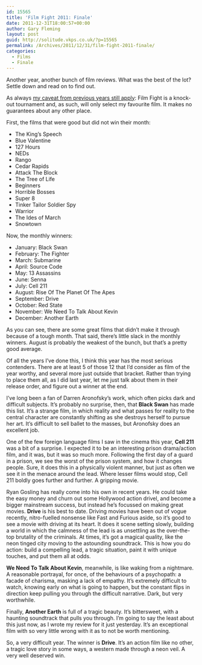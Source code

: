 ```yaml
---
id: 15565
title: 'Film Fight 2011: Finale'
date: 2011-12-31T18:00:57+00:00
author: Gary Fleming
layout: post
guid: http://solitude.vkps.co.uk/?p=15565
permalink: /Archives/2011/12/31/film-fight-2011-finale/
categories:
  - Films
  - Finale
---
```

Another year, another bunch of film reviews. What was the best of the lot? Settle down and read on to find out.

As always [my caveat from previous years still apply](http://solitude.vkps.co.uk/Archives/2010/12/31/film-fight-2010-finale/): Film Fight is a knock-out tournament and, as such, will only select my favourite film. It makes no guarantees about any other place.

First, the films that were good but did not win their month:

  * The King&#8217;s Speech
  * Blue Valentine
  * 127 Hours
  * NEDs
  * Rango
  * Cedar Rapids
  * Attack The Block
  * The Tree of Life
  * Beginners
  * Horrible Bosses
  * Super 8
  * Tinker Tailor Soldier Spy
  * Warrior
  * The Ides of March
  * Snowtown

Now, the monthly winners:

  * January: Black Swan
  * February: The Fighter
  * March: Submarine
  * April: Source Code
  * May: 13 Assassins
  * June: Senna
  * July: Cell 211
  * August: Rise Of The Planet Of The Apes
  * September: Drive
  * October: Red State
  * November: We Need To Talk About Kevin
  * December: Another Earth

As you can see, there are some great films that didn&#8217;t make it through because of a tough month. That said, there&#8217;s little slack in the monthly winners. August is probably the weakest of the bunch, but that&#8217;s a pretty good average.

Of all the years I&#8217;ve done this, I think this year has the most serious contenders. There are at least 5 of those 12 that I&#8217;d consider as film of the year worthy, and several more just outside that bracket. Rather than trying to place them all, as I did last year, let me just talk about them in their release order, and figure out a winner at the end.

I&#8217;ve long been a fan of Darren Aronofsky&#8217;s work, which often picks dark and difficult subjects. It&#8217;s probably no surprise, then, that **Black Swan** has made this list. It&#8217;s a strange film, in which reality and what passes for reality to the central character are constantly shifting as she destroys herself to pursue her art. It&#8217;s difficult to sell ballet to the masses, but Aronofsky does an excellent job.

One of the few foreign language films I saw in the cinema this year, **Cell 211** was a bit of a surprise. I expected it to be an interesting prison drama/action film, and it was, but it was so much more. Following the first day of a guard in a prison, we see the worst of the prison system, and how it changes people. Sure, it does this in a physically violent manner, but just as often we see it in the menace around the lead. Where lesser films would stop, Cell 211 boldly goes further and further. A gripping movie.

Ryan Gosling has really come into his own in recent years. He could take the easy money and churn out some Hollywood action drivel, and become a bigger mainstream success, but instead he&#8217;s focussed on making great movies. **Drive** is his best to date. Driving movies have been out of vogue recently, nitro-fuelled nonsense like Fast and Furious aside, so it&#8217;s good to see a movie with driving at its heart. It does it scene setting slowly, building a world in which the calmness of the lead is as unsettling as the over-the-top brutality of the criminals. At times, it&#8217;s got a magical quality, like the neon tinged city moving to the astounding soundtrack. This is how you do action: build a compelling lead, a tragic situation, paint it with unique touches, and put them all at odds.

**We Need To Talk About Kevin**, meanwhile, is like waking from a nightmare. A reasonable portrayal, for once, of the behaviours of a psychopath: a facade of charisma, masking a lack of empathy. It&#8217;s extremely difficult to watch, knowing early on what is going to happen, but the constant flips in direction keep pulling you through the difficult narrative. Dark, but very worthwhile.

Finally, **Another Earth** is full of a tragic beauty. It&#8217;s bittersweet, with a haunting soundtrack that pulls you through. I&#8217;m going to say the least about this just now, as I wrote my review for it just yesterday. It&#8217;s an exceptional film with so very little wrong with it as to not be worth mentioning.

So, a very difficult year. The winner is **Drive**. It&#8217;s an action film like no other, a tragic love story in some ways, a western made through a neon veil. A very well deserved win.

&nbsp;